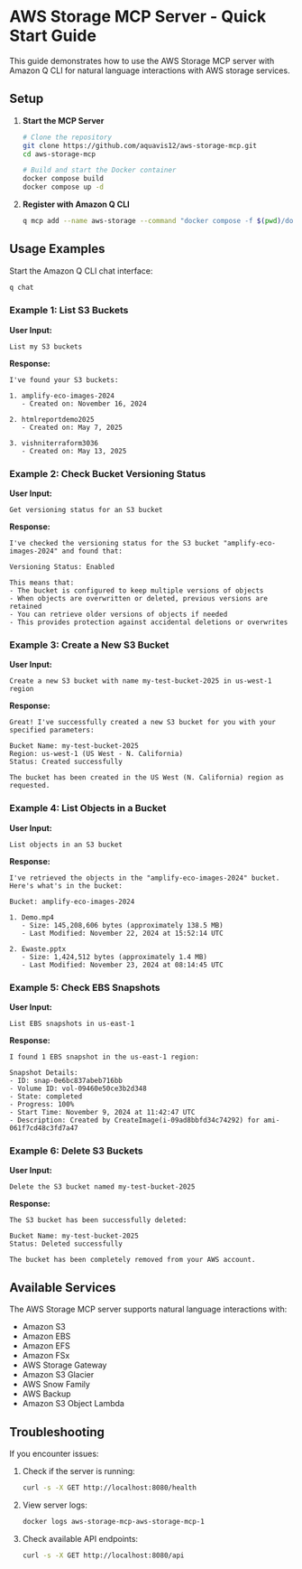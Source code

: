 # AWS Storage MCP Server - Quick Start Guide

This guide demonstrates how to use the AWS Storage MCP server with Amazon Q CLI for natural language interactions with AWS storage services.

## Setup

1. **Start the MCP Server**
   ```bash
   # Clone the repository
   git clone https://github.com/aquavis12/aws-storage-mcp.git
   cd aws-storage-mcp
   
   # Build and start the Docker container
   docker compose build
   docker compose up -d
   ```

2. **Register with Amazon Q CLI**
   ```bash
   q mcp add --name aws-storage --command "docker compose -f $(pwd)/docker-compose.yml up" --scope global
   ```

## Usage Examples

Start the Amazon Q CLI chat interface:
```bash
q chat
```

### Example 1: List S3 Buckets

**User Input:**
```
List my S3 buckets
```

**Response:**
```
I've found your S3 buckets:

1. amplify-eco-images-2024
   - Created on: November 16, 2024

2. htmlreportdemo2025
   - Created on: May 7, 2025

3. vishniterraform3036
   - Created on: May 13, 2025
```

### Example 2: Check Bucket Versioning Status

**User Input:**
```
Get versioning status for an S3 bucket
```

**Response:**
```
I've checked the versioning status for the S3 bucket "amplify-eco-images-2024" and found that:

Versioning Status: Enabled

This means that:
- The bucket is configured to keep multiple versions of objects
- When objects are overwritten or deleted, previous versions are retained
- You can retrieve older versions of objects if needed
- This provides protection against accidental deletions or overwrites
```

### Example 3: Create a New S3 Bucket

**User Input:**
```
Create a new S3 bucket with name my-test-bucket-2025 in us-west-1 region
```

**Response:**
```
Great! I've successfully created a new S3 bucket for you with your specified parameters:

Bucket Name: my-test-bucket-2025
Region: us-west-1 (US West - N. California)
Status: Created successfully

The bucket has been created in the US West (N. California) region as requested.
```

### Example 4: List Objects in a Bucket

**User Input:**
```
List objects in an S3 bucket
```

**Response:**
```
I've retrieved the objects in the "amplify-eco-images-2024" bucket. Here's what's in the bucket:

Bucket: amplify-eco-images-2024

1. Demo.mp4
   - Size: 145,208,606 bytes (approximately 138.5 MB)
   - Last Modified: November 22, 2024 at 15:52:14 UTC

2. Ewaste.pptx
   - Size: 1,424,512 bytes (approximately 1.4 MB)
   - Last Modified: November 23, 2024 at 08:14:45 UTC
```

### Example 5: Check EBS Snapshots

**User Input:**
```
List EBS snapshots in us-east-1
```

**Response:**
```
I found 1 EBS snapshot in the us-east-1 region:

Snapshot Details:
- ID: snap-0e6bc837abeb716bb
- Volume ID: vol-09460e50ce3b2d348
- State: completed
- Progress: 100%
- Start Time: November 9, 2024 at 11:42:47 UTC
- Description: Created by CreateImage(i-09ad8bbfd34c74292) for ami-061f7cd48c3fd7a47
```

### Example 6: Delete S3 Buckets

**User Input:**
```
Delete the S3 bucket named my-test-bucket-2025
```

**Response:**
```
The S3 bucket has been successfully deleted:

Bucket Name: my-test-bucket-2025
Status: Deleted successfully

The bucket has been completely removed from your AWS account.
```

## Available Services

The AWS Storage MCP server supports natural language interactions with:
- Amazon S3
- Amazon EBS
- Amazon EFS
- Amazon FSx
- AWS Storage Gateway
- Amazon S3 Glacier
- AWS Snow Family
- AWS Backup
- Amazon S3 Object Lambda

## Troubleshooting

If you encounter issues:

1. Check if the server is running:
   ```bash
   curl -s -X GET http://localhost:8080/health
   ```

2. View server logs:
   ```bash
   docker logs aws-storage-mcp-aws-storage-mcp-1
   ```

3. Check available API endpoints:
   ```bash
   curl -s -X GET http://localhost:8080/api
   ```
